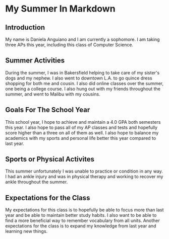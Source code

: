 # My Summer In Markdown

## Introduction

My name is Daniela Anguiano and I am currently a sophomore. I am taking three APs this year, including this class of Computer Science.

## Summer Activities

During the summer, I was in Bakersfield helping to take care of my sister's dogs and my nephew. I also went to downtown L.A. to go quince dress shopping for both me and cousin. I also did online classes over the summer, one being a college course. I also hung out with my friends throughout the summer, and went to Malibu with my cousins.

## Goals For The School Year

This school year, I hope to achieve and maintain a 4.0 GPA both semesters this year. I also hope to pass all of my AP classes and tests and hopefully score higher than a three on all of them as well. I also hope to balance my academics with my sports and personal life better this year compared to last year.

## Sports or Physical Activites

This summer unfortunately I was unable to practice or condition in any way. I had an ankle injury and was in physical therapy and working to recover my ankle throughout the summer.

## Expectations for the Class

My expectations for this class is to hopefully be able to focus more than last year and be able to maintain better study habits. I also want to be able to find a more beneficial way to remember vocabulary from all units. Another expectations for the class is to expand my knowledge from last year and learning new things.
